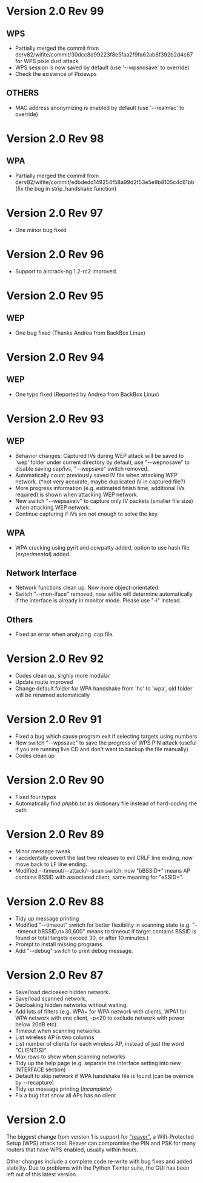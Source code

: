 # Version 2.0 Rev 99 #
## WPS ##
- Partially merged the commit from derv82/wifite/commit/30dcc8d99223f8e5faa2f9fa62ab8f392b2d4c67 for WPS pixie dust attack
- WPS session is now saved by default (use '--wpsnosave' to override)
- Check the existence of Pixiewps 
## OTHERS ##
- MAC address anonymizing is enabled by default (use '--realmac' to override)

# Version 2.0 Rev 98 #
## WPA ##
- Partially merged the commit from derv82/wifite/commit/edbdedd149254f58a99d2f53e5e9b8105c4c61bb (fix the bug in strip_handshake function)

# Version 2.0 Rev 97 #
- One minor bug fixed

# Version 2.0 Rev 96 #
- Support to aircrack-ng 1.2-rc2 improved.

# Version 2.0 Rev 95 #
## WEP ##
- One bug fixed (Thanks Andrea from BackBox Linux)

# Version 2.0 Rev 94 #
## WEP ##
- One typo fixed (Reported by Andrea from BackBox Linux)

# Version 2.0 Rev 93 #
## WEP ##
- Behavior changes: Captured IVs during WEP attack will be saved to 'wep' folder under current directory by default, use "--wepnosave" to disable saving cap/ivs, "--wepsave" switch removed.
- Automatically count previously saved IV file when attacking WEP network. (*not very accurate, maybe duplicated IV in captured file?)
- More progress information (e.g. estimated finish time, additional IVs required) is shown when attacking WEP network.
- New switch "--wepsaveiv" to capture only IV packets (smaller file size) when attacking WEP network.
- Continue capturing if IVs are not enough to solve the key.

## WPA ##
- WPA cracking using pyrit and cowpatty added, option to use hash file (*experimental*) added.

## Network Interface ##
- Network functions clean up. Now more object-orientated.
- Switch "--mon-iface" removed, now wifite will determine automatically if the interface is already in monitor mode. Please use "-i" instead. 

## Others ##
- Fixed an error when analyzing .cap file.

# Version 2.0 Rev 92 #
- Codes clean up, slighly more modular
- Update route improved
- Change default folder for WPA handshake from 'hs' to 'wpa', old folder will be renamed automatically

# Version 2.0 Rev 91 #
- Fixed a bug which cause program exit if selecting targets using numbers
- New switch "--wpssave" to save the progress of WPS PIN attack (useful if you are running live CD and don't want to backup the file manually)
- Codes clean up

# Version 2.0 Rev 90 #
- Fixed four typos
- Automatically find *phpbb.txt* as dictionary file instead of hard-coding the path

# Version 2.0 Rev 89 #
- Minor message tweak
- I accidentally covert the last two releases to evil CRLF line ending, now move back to LF line ending.
- Modified --timeout/--attack/--scan switch: now "bBSSID+" means AP contains BSSID with associated client, same meaning for "eSSID+".

# Version 2.0 Rev 88 #
- Tidy up message printing 
- Modified "--timeout" switch for better flexibility in scanning state (e.g. "--timeout bBSSID,n\>30,600" means to timeout if target contains BSSID is found or total targets exceed 30, or after 10 minutes.)
- Prompt to install missing programs.
- Add "--debug" switch to print debug message.

# Version 2.0 Rev 87 #
- Save/load decloaked hidden network.
- Save/load scanned network.
- Decloaking hidden networks without waiting.
- Add lots of filters (e.g. WPA+ for WPA network with clients, WPA1 for WPA network with one client, -p<20 to exclude network with power below 20dB etc).
- Timeout when scanning networks.
- List wireless AP in two columns 
- List number of clients for each wireless AP, instead of just the word "CLIENT(S)"
- Max rows to show when scanning networks
- Tidy up the help page (e.g. separate the interface setting into new INTERFACE section)
- Default to skip network if WPA handshake file is found (can be override by --recapture)
- Tidy up message printing (*incomplete*)
- Fix a bug that show all APs has no client

# Version 2.0 #

The biggest change from version 1 is support for ["reaver"](http://reaver-wps.googlecode.com/), a Wifi-Protected Setup (WPS) attack tool.  Reaver can compromise the PIN and PSK for many routers that have WPS enabled, usually within hours.

Other changes include a complete code re-write with bug fixes and added stability.  Due to problems with the Python Tkinter suite, the GUI has been left out of this latest version.

